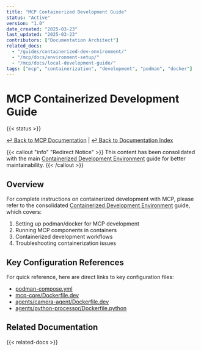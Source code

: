```yaml
---
title: "MCP Containerized Development Guide"
status: "Active"
version: "1.0"
date_created: "2025-03-23"
last_updated: "2025-03-23"
contributors: ["Documentation Architect"]
related_docs:
  - "/guides/containerized-dev-environment/"
  - "/mcp/docs/environment-setup/"
  - "/mcp/docs/local-development-guide/"
tags: ["mcp", "containerization", "development", "podman", "docker"]
---
```


# MCP Containerized Development Guide

{{< status >}}

[↩️ Back to MCP Documentation](/mcp/docs/) | [↩️ Back to Documentation Index](/docs/)

{{< callout "info" "Redirect Notice" >}}
This content has been consolidated with the main [Containerized Development Environment](/guides/containerized-dev-environment/) guide for better maintainability.
{{< /callout >}}

## Overview

For complete instructions on containerized development with MCP, please refer to the consolidated [Containerized Development Environment](/guides/containerized-dev-environment/) guide, which covers:

1. Setting up podman/docker for MCP development
2. Running MCP components in containers
3. Containerized development workflows
4. Troubleshooting containerization issues

## Key Configuration References

For quick reference, here are direct links to key configuration files:

- [podman-compose.yml](/mcp/docs/project-setup/#podman-compose-configuration)
- [mcp-core/Dockerfile.dev](/mcp/docs/project-setup/#mcp-core-dockerfile)
- [agents/camera-agent/Dockerfile.dev](/mcp/docs/project-setup/#camera-agent-dockerfile)
- [agents/python-processor/Dockerfile.python](/mcp/docs/project-setup/#python-processor-dockerfile)

## Related Documentation

{{< related-docs >}}
